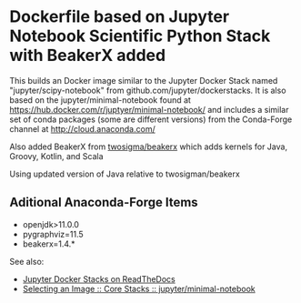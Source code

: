 
# Dockerfile based on Jupyter Notebook Scientific Python Stack with BeakerX added

This builds an Docker image similar to the Jupyter Docker Stack named "jupyter/scipy-notebook" from github.com/jupyter/dockerstacks.
It is also based on the jupyter/minimal-notebook found at https://hub.docker.com/r/juptyer/minimal-notebook/ and includes a similar
set of conda packages (some are different versions) from the Conda-Forge channel at http://cloud.anaconda.com/

Also added BeakerX from [twosigma/beakerx](https://github.com/twosigma/beakerx) which adds kernels for Java, Groovy, Kotlin, and Scala

Using updated version of Java relative to twosigman/beakerx

## Aditional Anaconda-Forge Items
- openjdk>11.0.0
- pygraphviz=11.5
- beakerx=1.4.*

See also:
* [Jupyter Docker Stacks on ReadTheDocs](http://jupyter-docker-stacks.readthedocs.io/en/latest/index.html)
* [Selecting an Image :: Core Stacks :: jupyter/minimal-notebook](http://jupyter-docker-stacks.readthedocs.io/en/latest/using/selecting.html#jupyter-minimal-notebook)
